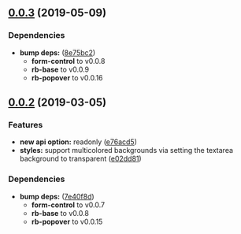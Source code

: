 ## [0.0.3](https://github.com/rapid-build-ui/rb-textarea/compare/v0.0.2...v0.0.3) (2019-05-09)


### Dependencies

* **bump deps:** ([8e75bc2](https://github.com/rapid-build-ui/rb-textarea/commit/8e75bc2))
	* **form-control** to v0.0.8
	* **rb-base** to v0.0.9
	* **rb-popover** to v0.0.16



## [0.0.2](https://github.com/rapid-build-ui/rb-textarea/compare/v0.0.1...v0.0.2) (2019-03-05)


### Features

* **new api option:** readonly ([e76acd5](https://github.com/rapid-build-ui/rb-textarea/commit/e76acd5))
* **styles:** support multicolored backgrounds via setting the textarea background to transparent ([e02dd81](https://github.com/rapid-build-ui/rb-textarea/commit/e02dd81))


### Dependencies

* **bump deps:** ([7e40f8d](https://github.com/rapid-build-ui/rb-textarea/commit/7e40f8d))
	* **form-control** to v0.0.7
	* **rb-base** to v0.0.8
	* **rb-popover** to v0.0.15



